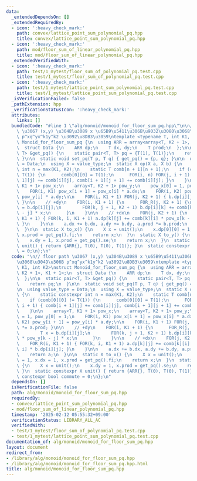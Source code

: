 ```yaml
---
data:
  _extendedDependsOn: []
  _extendedRequiredBy:
  - icon: ':heavy_check_mark:'
    path: convex/lattice_point_sum_polynomial_pq.hpp
    title: convex/lattice_point_sum_polynomial_pq.hpp
  - icon: ':heavy_check_mark:'
    path: mod/floor_sum_of_linear_polynomial_pq.hpp
    title: mod/floor_sum_of_linear_polynomial_pq.hpp
  _extendedVerifiedWith:
  - icon: ':heavy_check_mark:'
    path: test/1_mytest/floor_sum_of_polynomial_pq.test.cpp
    title: test/1_mytest/floor_sum_of_polynomial_pq.test.cpp
  - icon: ':heavy_check_mark:'
    path: test/1_mytest/lattice_point_sum_polynomial_pq.test.cpp
    title: test/1_mytest/lattice_point_sum_polynomial_pq.test.cpp
  _isVerificationFailed: false
  _pathExtension: hpp
  _verificationStatusIcon: ':heavy_check_mark:'
  attributes:
    links: []
  bundledCode: "#line 1 \"alg/monoid/monoid_for_floor_sum_pq.hpp\"\n\n// floor path\
    \ \u3067 (x,y) \u304B\u3089 x \u65B9\u5411\u306B\u9032\u3080\u3068\u304D\u306B\
    \ p^xq^yx^k1y^k2 \u3092\u8DB3\u3059\ntemplate <typename T, int K1, int K2>\nstruct\
    \ Monoid_for_floor_sum_pq {\n  using ARR = array<array<T, K2 + 1>, K1 + 1>;\n\
    \  struct Data {\n    ARR dp;\n    T dx, dy;\n    T prod;\n  };\n\n  static pair<T,\
    \ T> &get_pq() {\n    static pair<T, T> pq = {T(1), T(1)};\n    return pq;\n \
    \ }\n\n  static void set_pq(T p, T q) { get_pq() = {p, q}; }\n\n  using value_type\
    \ = Data;\n  using X = value_type;\n  static X op(X a, X b) {\n    static constexpr\
    \ int n = max(K1, K2);\n    static T comb[n + 1][n + 1];\n    if (comb[0][0] !=\
    \ T(1)) {\n      comb[0][0] = T(1);\n      FOR(i, n) FOR(j, i + 1) { comb[i +\
    \ 1][j] += comb[i][j], comb[i + 1][j + 1] += comb[i][j]; }\n    }\n\n    array<T,\
    \ K1 + 1> pow_x;\n    array<T, K2 + 1> pow_y;\n    pow_x[0] = 1, pow_y[0] = 1;\n\
    \    FOR(i, K1) pow_x[i + 1] = pow_x[i] * a.dx;\n    FOR(i, K2) pow_y[i + 1] =\
    \ pow_y[i] * a.dy;\n\n    FOR(i, K1 + 1) FOR(j, K2 + 1) { b.dp[i][j] *= a.prod;\
    \ }\n\n    // +dy\n    FOR(i, K1 + 1) {\n      FOR_R(j, K2 + 1) {\n        T x\
    \ = b.dp[i][j];\n        FOR(k, j + 1, K2 + 1) b.dp[i][k] += comb[k][j] * pow_y[k\
    \ - j] * x;\n      }\n    }\n\n    // +dx\n    FOR(j, K2 + 1) {\n      FOR_R(i,\
    \ K1 + 1) { FOR(k, i, K1 + 1) a.dp[k][j] += comb[k][i] * pow_x[k - i] * b.dp[i][j];\
    \ }\n    }\n\n    a.dx += b.dx, a.dy += b.dy, a.prod *= b.prod;\n    return a;\n\
    \  }\n\n  static X to_x() {\n    X x = unit();\n    x.dp[0][0] = 1, x.dx = 1,\
    \ x.prod = get_pq().fi;\n    return x;\n  }\n  static X to_y() {\n    X x = unit();\n\
    \    x.dy = 1, x.prod = get_pq().se;\n    return x;\n  }\n  static constexpr X\
    \ unit() { return {ARR{}, T(0), T(0), T(1)}; }\n  static constexpr bool commute\
    \ = 0;\n};\n"
  code: "\n// floor path \u3067 (x,y) \u304B\u3089 x \u65B9\u5411\u306B\u9032\u3080\
    \u3068\u304D\u306B p^xq^yx^k1y^k2 \u3092\u8DB3\u3059\ntemplate <typename T, int\
    \ K1, int K2>\nstruct Monoid_for_floor_sum_pq {\n  using ARR = array<array<T,\
    \ K2 + 1>, K1 + 1>;\n  struct Data {\n    ARR dp;\n    T dx, dy;\n    T prod;\n\
    \  };\n\n  static pair<T, T> &get_pq() {\n    static pair<T, T> pq = {T(1), T(1)};\n\
    \    return pq;\n  }\n\n  static void set_pq(T p, T q) { get_pq() = {p, q}; }\n\
    \n  using value_type = Data;\n  using X = value_type;\n  static X op(X a, X b)\
    \ {\n    static constexpr int n = max(K1, K2);\n    static T comb[n + 1][n + 1];\n\
    \    if (comb[0][0] != T(1)) {\n      comb[0][0] = T(1);\n      FOR(i, n) FOR(j,\
    \ i + 1) { comb[i + 1][j] += comb[i][j], comb[i + 1][j + 1] += comb[i][j]; }\n\
    \    }\n\n    array<T, K1 + 1> pow_x;\n    array<T, K2 + 1> pow_y;\n    pow_x[0]\
    \ = 1, pow_y[0] = 1;\n    FOR(i, K1) pow_x[i + 1] = pow_x[i] * a.dx;\n    FOR(i,\
    \ K2) pow_y[i + 1] = pow_y[i] * a.dy;\n\n    FOR(i, K1 + 1) FOR(j, K2 + 1) { b.dp[i][j]\
    \ *= a.prod; }\n\n    // +dy\n    FOR(i, K1 + 1) {\n      FOR_R(j, K2 + 1) {\n\
    \        T x = b.dp[i][j];\n        FOR(k, j + 1, K2 + 1) b.dp[i][k] += comb[k][j]\
    \ * pow_y[k - j] * x;\n      }\n    }\n\n    // +dx\n    FOR(j, K2 + 1) {\n  \
    \    FOR_R(i, K1 + 1) { FOR(k, i, K1 + 1) a.dp[k][j] += comb[k][i] * pow_x[k -\
    \ i] * b.dp[i][j]; }\n    }\n\n    a.dx += b.dx, a.dy += b.dy, a.prod *= b.prod;\n\
    \    return a;\n  }\n\n  static X to_x() {\n    X x = unit();\n    x.dp[0][0]\
    \ = 1, x.dx = 1, x.prod = get_pq().fi;\n    return x;\n  }\n  static X to_y()\
    \ {\n    X x = unit();\n    x.dy = 1, x.prod = get_pq().se;\n    return x;\n \
    \ }\n  static constexpr X unit() { return {ARR{}, T(0), T(0), T(1)}; }\n  static\
    \ constexpr bool commute = 0;\n};\n"
  dependsOn: []
  isVerificationFile: false
  path: alg/monoid/monoid_for_floor_sum_pq.hpp
  requiredBy:
  - convex/lattice_point_sum_polynomial_pq.hpp
  - mod/floor_sum_of_linear_polynomial_pq.hpp
  timestamp: '2025-02-12 05:55:32+09:00'
  verificationStatus: LIBRARY_ALL_AC
  verifiedWith:
  - test/1_mytest/floor_sum_of_polynomial_pq.test.cpp
  - test/1_mytest/lattice_point_sum_polynomial_pq.test.cpp
documentation_of: alg/monoid/monoid_for_floor_sum_pq.hpp
layout: document
redirect_from:
- /library/alg/monoid/monoid_for_floor_sum_pq.hpp
- /library/alg/monoid/monoid_for_floor_sum_pq.hpp.html
title: alg/monoid/monoid_for_floor_sum_pq.hpp
---
```

